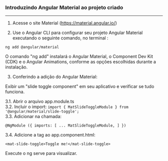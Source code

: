 ### Introduzindo Angular Material ao projeto criado
---  

1. Acesse o site Material (https://material.angular.io/)

2. Use o Angular CLI para configurar seu projeto Angular Material executando o seguinte comando, no terminal :

`ng add @angular/material`  

O comando  "ng add" instalará o Angular Material, o Component Dev Kit (CDK) e o Angular Animations, conforme as opções escolhidas durante a instalação.

3. Conferindo a adição do Angular Material:

Exibir um "slide toggle component" em seu aplicativo e verificar se tudo funciona.

3.1. Abrir o arquivo app.module.ts  
3.2. Incluir o import: `import { MatSlideToggleModule } from '@angular/material/slide-toggle';`  
3.3. Adicionar na chamada:  

`@NgModule ({
  imports: [
	...
    MatSlideToggleModule,
  ]
})`  

3.4. Adicione a <mat-slide-toggle>tag ao app.component.html:  

`<mat-slide-toggle>Toggle me!</mat-slide-toggle>`

Execute o ng serve para visualizar.

